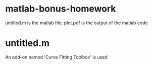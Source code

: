 # matlab-bonus-homework
untitled.m is the matlab file;
plot.pdf is the output of the matlab code

# untitled.m
An add-on named 'Curve Fitting Toolbox' is used
